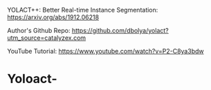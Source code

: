 YOLACT++: Better Real-time Instance Segmentation: https://arxiv.org/abs/1912.06218

Author's Github Repo: https://github.com/dbolya/yolact?utm_source=catalyzex.com

YouTube Tutorial: https://www.youtube.com/watch?v=P2-C8ya3bdw

# Yoloact-
